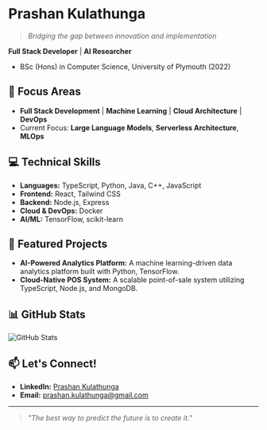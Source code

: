 # Prashan Kulathunga
> *Bridging the gap between innovation and implementation*

**Full Stack Developer** | **AI Researcher** 
- BSc (Hons) in Computer Science, University of Plymouth (2022)

## 🚀 Focus Areas
- **Full Stack Development** | **Machine Learning** | **Cloud Architecture** | **DevOps**  
- Current Focus: **Large Language Models**, **Serverless Architecture**, **MLOps**

## 💻 Technical Skills
- **Languages:** TypeScript, Python, Java, C++, JavaScript  
- **Frontend:** React, Tailwind CSS  
- **Backend:** Node.js, Express  
- **Cloud & DevOps:** Docker  
- **AI/ML:** TensorFlow, scikit-learn

## 🌟 Featured Projects
- **AI-Powered Analytics Platform:** A machine learning-driven data analytics platform built with Python, TensorFlow.
- **Cloud-Native POS System:** A scalable point-of-sale system utilizing TypeScript, Node.js, and MongoDB.

## 📊 GitHub Stats
![GitHub Stats](https://github-readme-stats.vercel.app/api?username=prashankulathunga&show_icons=true&theme=dark)

## 📫 Let's Connect!
- **LinkedIn:** [Prashan Kulathunga](https://www.linkedin.com/in/prashan-kulathunga-673421294/)  
- **Email:** [prashan.kulathunga@gmail.com](mailto:prashan.kulathunga@gmail.com) 

---

> *"The best way to predict the future is to create it."*
